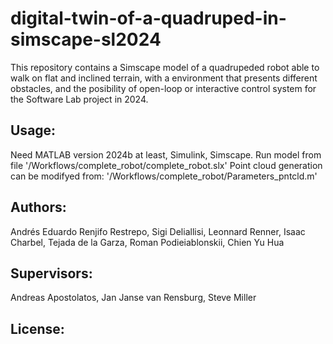 # digital-twin-of-a-quadruped-in-simscape-sl2024
This repository contains a Simscape model of a quadrupeded robot able to 
walk on flat and inclined terrain, with a environment that presents 
different obstacles, and the posibility of open-loop or interactive control 
system for the Software Lab project in 2024.

## Usage:
Need MATLAB version 2024b at least, Simulink, Simscape.
Run model from file '/Workflows/complete_robot/complete_robot.slx'
Point cloud generation can be modifyed from:
'/Workflows/complete_robot/Parameters_pntcld.m'

## Authors: 
Andrés Eduardo Renjifo Restrepo, Sigi Deliallisi, Leonnard Renner, Isaac
Charbel, Tejada de la Garza, Roman Podieiablonskii, Chien Yu Hua

## Supervisors:
Andreas Apostolatos, Jan Janse van Rensburg, Steve Miller


## License:
